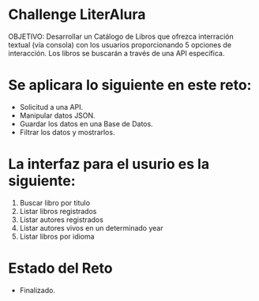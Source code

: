 <h1>Challenge LiterAlura</h1>

<p>OBJETIVO: Desarrollar un Catálogo de Libros que ofrezca interración textual (vía consola) con los usuarios 
proporcionando 5 opciones de interacción. Los libros se buscarán a través de una API específica.<br>
</p>

# Se aplicara lo siguiente en este reto:

- Solicitud a una API.
- Manipular datos JSON.
- Guardar los datos en una Base de Datos.
- Filtrar los datos y mostrarlos.

# La interfaz para el usurio es la siguiente:

<ol>
<li>Buscar libro por titulo</li>
<li>Listar libros registrados</li>
<li>Listar autores registrados</li>
<li>Listar autores vivos en un determinado year</li>
<li>Listar libros por idioma</li>
</ol>

# Estado del Reto

- Finalizado.
